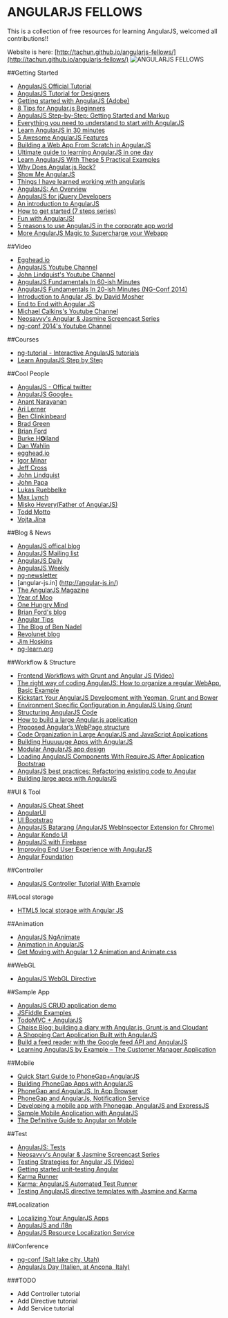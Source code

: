 ANGULARJS FELLOWS
===============

This is a collection of free resources for learning AngularJS, welcomed all contributions!!

Website is here:
[http://tachun.github.io/angularjs-fellows/](http://tachun.github.io/angularjs-fellows/)
![ANGULARJS FELLOWS](http://tachun.github.io/angularjs-fellows/images/screenshot.png)


##Getting Started
* [AngularJS Official Tutorial](http://docs.angularjs.org/tutorial/)
* [AngularJS Tutorial for Designers](https://medium.com/on-coding/8c7dc63ca65f)
* [Getting started with AngularJS (Adobe)](http://www.adobe.com/devnet/html5/articles/getting-started-with-angularjs.html)
* [8 Tips for Angular.js Beginners](http://vxtindia.com/blog/8-tips-for-angular-js-beginners/)
* [AngularJS Step-by-Step: Getting Started and Markup](http://blog.pluralsight.com/angular-step-by-step-getting-started-and-markup)
* [Everything you need to understand to start with AngularJS](http://stephanebegaudeau.tumblr.com/post/48776908163/everything-you-need-to-understand-to-start-with)
* [Learn AngularJS in 30 minutes](http://www.revillweb.com/tutorials/angularjs-in-30-minutes-angularjs-tutorial/)
* [5 Awesome AngularJS Features](http://net.tutsplus.com/tutorials/javascript-ajax/5-awesome-angularjs-features/)
* [Building a Web App From Scratch in AngularJS](http://net.tutsplus.com/tutorials/javascript-ajax/building-a-web-app-from-scratch-in-angularjs/)
* [Ultimate guide to learning AngularJS in one day](http://toddmotto.com/ultimate-guide-to-learning-angular-js-in-one-day/)
* [Learn AngularJS With These 5 Practical Examples](http://tutorialzine.com/2013/08/learn-angularjs-5-examples/)
* [Why Does Angular.js Rock?](http://angular-tips.com/blog/2013/08/why-does-angular-dot-js-rock/)
* [Show Me AngularJS](http://tekpub.com/products/angular)
* [Things I have learned working with angularjs](http://codigovivo.com/2013/06/09/what-to-know-to-be-an-expert-in-angularjs/)
* [AngularJS: An Overview](http://glennstovall.com/blog/2013/06/27/angularjs-an-overview/)
* [AngularJS for jQuery Developers](http://www.artandlogic.com/blog/2013/03/angularjs-for-jquery-developers/)
* [An introduction to AngularJS](http://www.webdesignerdepot.com/2013/04/an-introduction-to-angularjs/)
* [How to get started (7 steps series)](http://www.ng-newsletter.com/posts/beginner2expert-how_to_start.html)
* [Fun with AngularJS!](http://devgirl.org/2013/03/21/fun-with-angularjs/)
* [5 reasons to use AngularJS in the corporate app world](http://oscarvillarreal.com/2013/05/07/5-reasons-to-use-angularjs-in-the-corporate-app-world/)
* [More AngularJS Magic to Supercharge your Webapp](http://www.yearofmoo.com/2012/10/more-angularjs-magic-to-supercharge-your-webapp.html)


##Video
* [Egghead.io](http://egghead.io/)
* [AngularJS Youtube Channel](https://www.youtube.com/angularjs)
* [John Lindquist's Youtube Channel](https://www.youtube.com/user/johnlindquist)
* [AngularJS Fundamentals In 60-ish Minutes](http://www.youtube.com/watch?v=i9MHigUZKEM)
* [AngularJS Fundamentals In 20-ish Minutes (NG-Conf 2014)](http://www.youtube.com/watch?v=tnXO-i7944M)
* [Introduction to Angular JS, by David Mosher](http://www.youtube.com/watch?v=8ILQOFAgaXE)
* [End to End with Angular JS](http://www.youtube.com/watch?v=hqAyiqUs93c)
* [Michael Calkins's Youtube Channel](http://www.youtube.com/playlist?list=PLfLN8Jd9-DVEQ0-PEnVeeUYyO0yg28mhN)
* [Neosavvy's Angular & Jasmine Screencast Series](http://www.youtube.com/channel/UCdaEMffiYgTf_E7uTMxM4og/videos)
* [ng-conf 2014's Youtube Channel](http://www.youtube.com/user/ngconfvideos?feature=watch)

##Courses
* [ng-tutorial - Interactive AngularJS tutorials](http://ng-tutorial.mgechev.com/)
* [Learn AngularJS Step by Step](http://learnangularjs.blogspot.fr/)

##Cool People
* [AngularJS - Offical twitter](https://twitter.com/angularjs)
* [AngularJS Google+](https://plus.google.com/+AngularJS/posts)
* [Anant Narayanan](https://twitter.com/anantn)
* [Ari Lerner](https://twitter.com/auser)
* [Ben Clinkinbeard](https://twitter.com/bclinkinbeard)
* [Brad Green](https://twitter.com/bradlygreen)
* [Brian Ford](https://twitter.com/briantford)
* [Burke H✪lland](https://twitter.com/burkeholland)
* [Dan Wahlin](https://twitter.com/DanWahlin)
* [egghead.io](https://twitter.com/eggheadio)
* [Igor Minar](https://twitter.com/IgorMinar)
* [Jeff Cross](https://twitter.com/jeffbcross)
* [John Lindquist](https://twitter.com/johnlindquist)
* [John Papa](https://twitter.com/John_Papa)
* [Lukas Ruebbelke](https://twitter.com/simpulton)
* [Max Lynch](https://twitter.com/maxlynch)
* [Misko Hevery(Father of AngularJS)](https://twitter.com/mhevery)
* [Todd Motto](https://twitter.com/toddmotto)
* [Vojta Jína](https://twitter.com/vojtajina)

##Blog & News
* [AngularJS offical blog](http://blog.angularjs.org/)
* [AngularJS Mailing list](https://groups.google.com/forum/#!forum/angular)
* [AngularJS Daily](http://www.angularjsdaily.com/)
* [AngularJS Weekly](http://paper.li/RaminZamani/1366929635)
* [ng-newsletter](http://www.ng-newsletter.com/)
* [angular-js.in] (http://angular-js.in/)
* [The AngularJS Magazine](https://flipboard.com/section/the-angularjs-magazine-bbIMWS)
* [Year of Moo](http://www.yearofmoo.com/)
* [One Hungry Mind](http://onehungrymind.com/)
* [Brian Ford's blog](http://briantford.com/blog/)
* [Angular Tips](http://angular-tips.com/)
* [The Blog of Ben Nadel](http://www.bennadel.com/)
* [Revolunet blog](http://blog.revolunet.com/)
* [Jim Hoskins](http://jimhoskins.com/blog/index.html)
* [ng-learn.org](http://ng-learn.org/)

##Workflow & Structure
* [Frontend Workflows with Grunt and Angular JS (Video)](http://www.youtube.com/watch?v=fSAgFxjFSqY)
* [The right way of coding AngularJS: How to organize a regular WebApp. Basic Example](http://www.blogeek.com.ar/2013/03/23/the-right-way-of-coding-angularjs-how-to-organize-a-regular-webapp/)
* [Kickstart Your AngularJS Development with Yeoman, Grunt and Bower](http://www.sitepoint.com/kickstart-your-angularjs-development-with-yeoman-grunt-and-bower/)
* [Environment Specific Configuration in AngularJS Using Grunt](http://newtriks.com/2013/11/29/environment-specific-configuration-in-angularjs-using-grunt/)
* [Structuring AngularJS Code](http://weblogs.asp.net/dwahlin/archive/2013/12/01/structuring-angularjs-code.aspx)
* [How to build a large Angular.js application](https://gocardless.com/blog/building-a-large-angular-application/)
* [Proposed Angular’s WebPage structure](http://www.blogeek.com.ar/2013/05/18/proposed-angulars-project-structure)
* [Code Organization in Large AngularJS and JavaScript Applications](http://cliffmeyers.com/blog/2013/4/21/code-organization-angularjs-javascript)
* [Building Huuuuuge Apps with AngularJS](http://briantford.com/blog/huuuuuge-angular-apps.html)
* [Modular AngularJS app design](http://clintberry.com/2013/modular-angularjs-application-design/)
* [Loading AngularJS Components With RequireJS After Application Bootstrap](http://www.bennadel.com/blog/2554-Loading-AngularJS-Components-With-RequireJS-After-Application-Bootstrap.htm)
* [AngularJS best practices: Refactoring existing code to Angular](http://codeutopia.net/blog/2013/12/27/angularjs-best-practices-refactoring-existing-code-to-angular/)
* [Building large apps with AngularJS](http://pseudobry.com/building-large-apps-with-angularjs.html)


##UI & Tool
* [AngularJS Cheat Sheet](http://www.cheatography.com/proloser/cheat-sheets/angularjs/)
* [AngularUI](http://angular-ui.github.io/)
* [UI Bootstrap](http://angular-ui.github.io/bootstrap/)
* [AngularJS Batarang (AngularJS WebInspector Extension for Chrome)](https://github.com/angular/angularjs-batarang)
* [Angular Kendo UI](http://kendo-labs.github.io/angular-kendo/#/)
* [AngularJS with Firebase](https://www.firebase.com/quickstart/angularjs.html)
* [Improving End User Experience with AngularJS](http://blog.thousandeyes.com/improving-end-user-experience-with-angularjs/)
* [Angular Foundation](http://madmimi.github.io/angular-foundation/)


##Controller
* [AngularJS Controller Tutorial With Example](http://viralpatel.net/blogs/angularjs-controller-tutorial/)


##Local storage
* [HTML5 local storage with Angular JS](http://www.amitavroy.com/justread/content/articles/html5-local-storage-angular-js)

##Animation
* [AngularJS NgAnimate](http://www.nganimate.org/)
* [Animation in AngularJS](http://www.yearofmoo.com/2013/04/animation-in-angularjs.html)
* [Get Moving with Angular 1.2 Animation and Animate.css](http://www.divshot.com/blog/tips-and-tricks/angular-1-2-and-animate-css/)

##WebGL
* [AngularJS WebGL Directive](http://winkervsbecks.github.io/angularWebglDirective/)

##Sample App
* [AngularJS CRUD application demo](https://github.com/angular-app/angular-app)
* [JSFiddle Examples](http://todomvc.com/architecture-examples/angularjs/#/)
* [TodoMVC + AngularJS](http://todomvc.com/architecture-examples/angularjs/#/)
* [Chaise Blog: building a diary with Angular.js, Grunt.js and Cloudant](https://cloudant.com/blog/chaise-blog-building-a-diary-with-angular-js-grunt-js-and-cloudant/)
* [A Shopping Cart Application Built with AngularJS](http://www.codeproject.com/Articles/576246/A-Shopping-Cart-Application-Built-with-AngularJS)
* [Build a feed reader with the Google feed API and AngularJS](ttp://www.codeproject.com/Articles/576246/A-Shopping-Cart-Application-Built-with-AngularJS)
* [Learning AngularJS by Example – The Customer Manager Application](http://weblogs.asp.net/dwahlin/archive/2013/10/25/learning-angularjs-by-example-the-customer-manager-application.aspx)


##Mobile
* [Quick Start Guide to PhoneGap+AngularJS](http://devgirl.org/2013/06/10/quick-start-guide-phonegap-and-angularjs/)
* [Building PhoneGap Apps with AngularJS](http://briantford.com/blog/angular-phonegap.html)
* [PhoneGap and AngularJS, In App Browser](http://tech.pro/tutorial/1357/phonegap-and-angularjs-in-app-browser)
* [PhoneGap and AngularJs, Notification Service](http://tech.pro/tutorial/1349/phonegap-and-angularjs-notification-service)
* [Developing a mobile app with Phonegap, AngularJS and ExpressJS](http://abou-kone.com/2013/07/17/developing-a-mobile-app-with-phonegap-angularjs-and-expressjs-part-i/)
* [Sample Mobile Application with AngularJS](http://coenraets.org/blog/2013/11/sample-mobile-application-with-angularjs/)
* [The Definitive Guide to Angular on Mobile](http://www.ng-newsletter.com.s3-website-us-east-1.amazonaws.com/posts/angular-on-mobile.html)

##Test
* [AngularJS: Tests](http://dailyjs.com/2013/05/16/angularjs-5/)
* [Neosavvy's Angular & Jasmine Screencast Series](http://www.youtube.com/channel/UCdaEMffiYgTf_E7uTMxM4og/videos)
* [Testing Strategies for Angular JS (Video)](http://www.youtube.com/watch?v=UYVcY9EJcRs)
* [Getting started unit-testing Angular](http://www.ng-newsletter.com/advent2013/#!/day/19)
* [Karma Runner](http://karma-runner.github.io/0.10/index.html)
* [Karma: AngularJS Automated Test Runner](https://blogs.oracle.com/geertjan/entry/karma_angularjs_with_netbeans_ide)
* [Testing AngularJS directive templates with Jasmine and Karma](http://daginge.com/technology/2013/12/14/testing-angular-templates-with-jasmine-and-karma/)

##Localization
* [Localizing Your AngularJS Apps](http://codingsmackdown.tv/blog/2013/04/23/localizing-your-angularjs-apps-update/)
* [AngularJS and i18n](https://coderwall.com/p/uyrtpq)
* [AngularJS Resource Localization Service](https://github.com/lavinjj/angularjs-localizationservice)

##Conference
* [ng-conf (Salt lake city, Utah)](http://ng-conf.org/)
* [AngularJs Day (Italien, at Ancona, Italy)](http://angularjsday.it/)



###TODO
* Add Controller tutorial
* Add Directive tutorial
* Add Service tutorial
